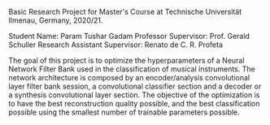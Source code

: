 Basic Research Project for Master's Course at Technische Universität Ilmenau, Germany, 2020/21.

Student Name: Param Tushar Gadam
Professor Supervisor: Prof. Gerald Schuller
Research Assistant Supervisor: Renato de C. R. Profeta

The goal of this project is to optimize the hyperparameters of a Neural Network Filter Bank  used in the classification of musical instruments.
The network architecture is composed by an encoder/analysis convolutional layer filter bank session, a convolutional classifier section and a decoder or a synthesis  convolutional layer section.
The objective of the optimization is to have the best reconstruction quality possible, and the best classification possible using the smallest number of  trainable parameters possible.
